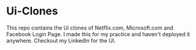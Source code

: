 # Ui-Clones
This repo contains the Ui clones of Netflix.com, Microsoft.com and Facebook Login Page. I made this for my practice and haven't deployed it anywhere. Checkout my LinkedIn for the UI.
